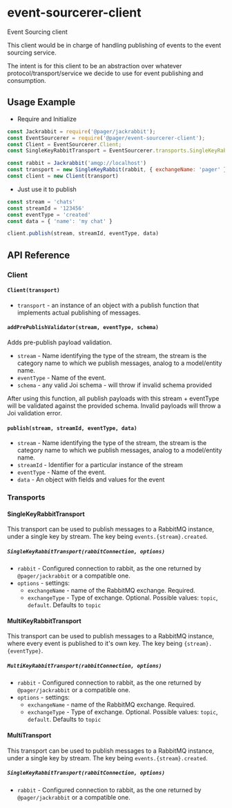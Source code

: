 # event-sourcerer-client
Event Sourcing client

This client would be in charge of handling publishing of events to the event sourcing service.

The intent is for this client to be an abstraction over whatever protocol/transport/service we decide to use for event publishing and consumption.

## Usage Example

- Require and Initialize
```javascript
const Jackrabbit = require('@pager/jackrabbit');
const EventSourcerer = require('@pager/event-sourcerer-client');
const Client = EventSourcerer.Client;
const SingleKeyRabbitTransport = EventSourcerer.transports.SingleKeyRabbit;

const rabbit = Jackrabbit('amqp://localhost')
const transport = new SingleKeyRabbit(rabbit, { exchangeName: 'pager' })
const client = new Client(transport)
```

- Just use it to publish
```javascript
const stream = 'chats'
const streamId = '123456'
const eventType = 'created'
const data = { 'name': 'my chat' }

client.publish(stream, streamId, eventType, data)
```

## API Reference

### Client

#### `Client(transport)`

- `transport` - an instance of an object with a publish function that implements actual publishing of messages.

#### `addPrePublishValidator(stream, eventType, schema)`

Adds pre-publish payload validation.
- `stream` - Name identifying the type of the stream, the stream is the category name to which we publish messages, analog to a model/entity name.
- `eventType` - Name of the event.
- `schema` - any valid Joi schema - will throw if invalid schema provided

After using this function, all publish payloads with this stream + eventType will be validated against the provided schema. Invalid payloads will throw a Joi validation error.

#### `publish(stream, streamId, eventType, data)`

- `stream` - Name identifying the type of the stream, the stream is the category name to which we publish messages, analog to a model/entity name.
- `streamId` - Identifier for a particular instance of the stream
- `eventType` - Name of the event.
- `data` - An object with fields and values for the event

### Transports

#### SingleKeyRabbitTransport

This transport can be used to publish messages to a RabbitMQ instance, under a single key by stream. The key being `events.{stream}.created`.

##### `SingleKeyRabbitTransport(rabbitConnection, options)`

- `rabbit` - Configured connection to rabbit, as the one returned by `@pager/jackrabbit` or a compatible one.
- `options` - settings:
    - `exchangeName` - name of the RabbitMQ exchange. Required.
    - `exchangeType` - Type of exchange. Optional. Possible values: `topic`, `default`. Defaults to `topic`

#### MultiKeyRabbitTransport

This transport can be used to publish messages to a RabbitMQ instance, where every event is published to it's own key. The key being `{stream}.{eventType}`.

##### `MultiKeyRabbitTransport(rabbitConnection, options)`

- `rabbit` - Configured connection to rabbit, as the one returned by `@pager/jackrabbit` or a compatible one.
- `options` - settings:
    - `exchangeName` - name of the RabbitMQ exchange. Required.
    - `exchangeType` - Type of exchange. Optional. Possible values: `topic`, `default`. Defaults to `topic`

#### MultiTransport

This transport can be used to publish messages to a RabbitMQ instance, under a single key by stream. The key being `events.{stream}.created`.

##### `SingleKeyRabbitTransport(rabbitConnection, options)`

- `rabbit` - Configured connection to rabbit, as the one returned by `@pager/jackrabbit` or a compatible one.
